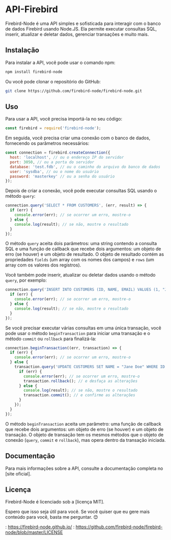 # API-Firebird

Firebird-Node é uma API simples e sofisticada para interagir com o banco de dados Firebird usando Node.JS. Ela permite executar consultas SQL, inserir, atualizar e deletar dados, gerenciar transações e muito mais.

## Instalação

Para instalar a API, você pode usar o comando npm:

```bash
npm install firebird-node
```

Ou você pode clonar o repositório do GitHub:

```bash
git clone https://github.com/firebird-node/firebird-node.git
```

## Uso

Para usar a API, você precisa importá-la no seu código:

```javascript
const firebird = require('firebird-node');
```

Em seguida, você precisa criar uma conexão com o banco de dados, fornecendo os parâmetros necessários:

```javascript
const connection = firebird.createConnection({
  host: 'localhost', // ou o endereço IP do servidor
  port: 3050, // ou a porta do servidor
  database: 'test.fdb', // ou o caminho do arquivo do banco de dados
  user: 'sysdba', // ou o nome do usuário
  password: 'masterkey' // ou a senha do usuário
});
```

Depois de criar a conexão, você pode executar consultas SQL usando o método `query`:

```javascript
connection.query('SELECT * FROM CUSTOMERS', (err, result) => {
  if (err) {
    console.error(err); // se ocorrer um erro, mostre-o
  } else {
    console.log(result); // se não, mostre o resultado
  }
});
```

O método `query` aceita dois parâmetros: uma string contendo a consulta SQL e uma função de callback que recebe dois argumentos: um objeto de erro (se houver) e um objeto de resultado. O objeto de resultado contém as propriedades `fields` (um array com os nomes dos campos) e `rows` (um array com os valores dos registros).

Você também pode inserir, atualizar ou deletar dados usando o método `query`, por exemplo:

```javascript
connection.query('INSERT INTO CUSTOMERS (ID, NAME, EMAIL) VALUES (1, "John Doe", "john.doe@example.com")', (err, result) => {
  if (err) {
    console.error(err); // se ocorrer um erro, mostre-o
  } else {
    console.log(result); // se não, mostre o resultado
  }
});
```

Se você precisar executar várias consultas em uma única transação, você pode usar o método `beginTransaction` para iniciar uma transação e o método `commit` ou `rollback` para finalizá-la:

```javascript
connection.beginTransaction((err, transaction) => {
  if (err) {
    console.error(err); // se ocorrer um erro, mostre-o
  } else {
    transaction.query('UPDATE CUSTOMERS SET NAME = "Jane Doe" WHERE ID = 1', (err, result) => {
      if (err) {
        console.error(err); // se ocorrer um erro, mostre-o
        transaction.rollback(); // e desfaça as alterações
      } else {
        console.log(result); // se não, mostre o resultado
        transaction.commit(); // e confirme as alterações
      }
    });
  }
});
```

O método `beginTransaction` aceita um parâmetro: uma função de callback que recebe dois argumentos: um objeto de erro (se houver) e um objeto de transação. O objeto de transação tem os mesmos métodos que o objeto de conexão (`query`, `commit` e `rollback`), mas opera dentro da transação iniciada.

## Documentação

Para mais informações sobre a API, consulte a documentação completa no [site oficial].

## Licença

Firebird-Node é licenciado sob a [licença MIT].

Espero que isso seja útil para você. Se você quiser que eu gere mais conteúdo para você, basta me perguntar. 😊

: https://firebird-node.github.io/
: https://github.com/firebird-node/firebird-node/blob/master/LICENSE
